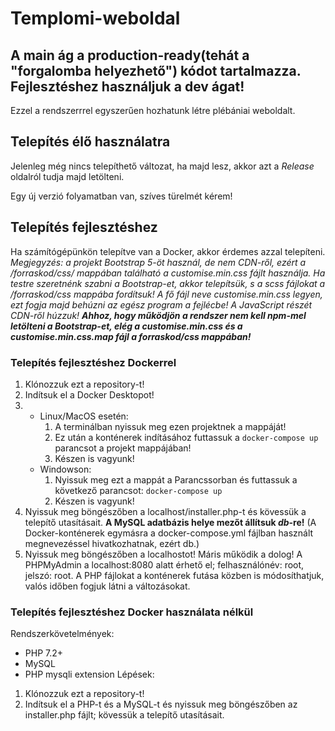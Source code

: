 # Templomi-weboldal
**A main ág a production-ready(tehát a "forgalomba helyezhető") kódot tartalmazza. Fejlesztéshez használjuk a dev ágat!**
---
Ezzel a rendszerrrel egyszerűen hozhatunk létre plébániai weboldalt.

## Telepítés élő használatra
Jelenleg még nincs telepíthető változat, ha majd lesz, akkor azt a *Release* oldalról tudja majd letölteni.

Egy új verzió folyamatban van, szíves türelmét kérem!
## Telepítés fejlesztéshez
Ha számítógépünkön telepítve van a Docker, akkor érdemes azzal telepíteni.
*Megjegyzés: a projekt Bootstrap 5-öt használ, de nem CDN-ről, ezért a /forraskod/css/ mappában található a customise.min.css fájlt használja. Ha testre szeretnénk szabni a Bootstrap-et, akkor telepítsük, s a scss fájlokat a /forraskod/css mappába fordítsuk! A fő fájl neve customise.min.css legyen, ezt fogja majd behúzni az egész program a fejlécbe! A JavaScript részét CDN-ről húzzuk! **Ahhoz, hogy működjön a rendszer nem kell npm-mel letölteni a Bootstrap-et, elég a customise.min.css és a customise.min.css.map fájl a forraskod/css mappában!***
### Telepítés fejlesztéshez Dockerrel
1. Klónozzuk ezt a repository-t!
2. Indítsuk el a Docker Desktopot!
3. - Linux/MacOS esetén:
      1. A terminálban nyissuk meg ezen projektnek a mappáját!
      2. Ez után a konténerek indításához futtassuk a `docker-compose up` parancsot a projekt mappájában!
      3. Készen is vagyunk!
   - Windowson:
     1. Nyissuk meg ezt a mappát a Parancssorban és futtassuk a következő parancsot: `docker-compose up`
     2. Készen is vagyunk!
4. Nyissuk meg böngészőben a localhost/installer.php-t és kövessük a telepítő utasításait. **A MySQL adatbázis helye mezőt állítsuk *db*-re!** (A Docker-konténerek egymásra a docker-compose.yml fájlban használt megnevezéssel hivatkozhatnak, ezért db.)
5. Nyissuk meg böngészőben a localhostot! Máris működik a dolog! A PHPMyAdmin a localhost:8080 alatt érhető el; felhasználónév: root, jelszó: root. A PHP fájlokat a konténerek futása közben is módosíthatjuk, valós időben fogjuk látni a változásokat.
### Telepítés fejlesztéshez Docker használata nélkül
Rendszerkövetelmények:
- PHP 7.2+
- MySQL
- PHP mysqli extension
Lépések:
1. Klónozzuk ezt a repository-t!
2. Indítsuk el a PHP-t és a MySQL-t és nyissuk meg böngészőben az installer.php fájlt; kövessük a telepítő utasításait.